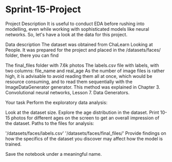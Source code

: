 # Sprint-15-Project

Project Description
It is useful to conduct EDA before rushing into modelling, even while working with sophisticated models like neural networks. So, let's have a look at the data for this project.

Data description
The dataset was obtained from ChaLearn Looking at People. It was prepared for the project and placed in the /datasets/faces/ folder, there you can find

The final_files folder with 7.6k photos
The labels.csv file with labels, with two columns: file_name and real_age
As the number of image files is rather high, it is advisable to avoid reading them all at once, which would be resource consuming, and to read them sequentially with the ImageDataGenerator generator. This method was explained in Chapter 3. Convolutional neural networks, Lesson 7. Data Generators.

Your task
Perform the exploratory data analysis:

Look at the dataset size.
Explore the age distribution in the dataset.
Print 10-15 photos for different ages on the screen to get an overall impression of the dataset.
Paths to the files for analysis: 

'/datasets/faces/labels.csv'
'/datasets/faces/final_files/'
Provide findings on how the specifics of the dataset you discover may affect how the model is trained.

Save the notebook under a meaningful name.
